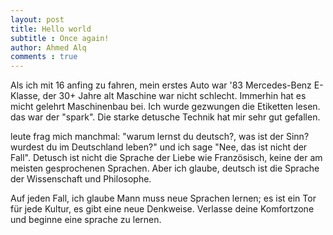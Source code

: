```yaml
---
layout: post
title: Hello world
subtitle : Once again!
author: Ahmed Alq
comments : true
---
```



Als ich mit 16 anfing zu fahren, mein erstes Auto war '83 Mercedes-Benz E-Klasse, der 30+ Jahre alt Maschine war nicht schlecht. Immerhin hat es micht gelehrt Maschinenbau bei. Ich   wurde gezwungen die Etiketten lesen. das war der "spark". Die starke detusche Technik hat mir sehr gut gefallen.
 
 leute frag mich manchmal: "warum lernst du deutsch?, was ist der Sinn? wurdest du im Deutschland leben?" und ich sage "Nee, das ist nicht der Fall". Detusch ist nicht die Sprache     der Liebe wie Französisch, keine der am meisten gesprochenen Sprachen. Aber ich glaube, deutsch ist die Sprache der Wissenschaft und Philosophe.
 
Auf jeden Fall, ich glaube Mann muss neue Sprachen lernen; es ist ein Tor für jede Kultur, es gibt eine neue Denkweise. Verlasse deine Komfortzone und beginne eine sprache zu lernen.
